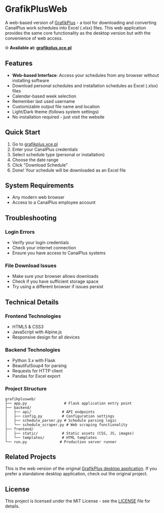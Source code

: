 # GrafikPlusWeb

A web-based version of [GrafikPlus](https://github.com/Szafranee/GrafikPlus) - a tool for downloading and converting CanalPlus work schedules into Excel (.xlsx) files. This web application provides the same core functionality as the desktop version but with the convenience of web access.

🌐 **Available at: [grafikplus.xce.pl](https://grafikplus.xce.pl)**


## Features

- **Web-based Interface**: Access your schedules from any browser without installing software
- Download personal schedules and installation schedules as Excel (.xlsx) files
- Calendar-based week selection
- Remember last used username
- Customizable output file name and location
- Light/Dark theme (follows system settings)
- No installation required - just visit the website

## Quick Start

1. Go to [grafikplus.xce.pl](https://grafikplus.xce.pl)
2. Enter your CanalPlus credentials
3. Select schedule type (personal or installation)
4. Choose the date range
5. Click "Download Schedule"
6. Done! Your schedule will be downloaded as an Excel file

## System Requirements

- Any modern web browser
- Access to a CanalPlus employee account

## Troubleshooting

### Login Errors
- Verify your login credentials
- Check your internet connection
- Ensure you have access to CanalPlus systems

### File Download Issues
- Make sure your browser allows downloads
- Check if you have sufficient storage space
- Try using a different browser if issues persist

## Technical Details

### Frontend Technologies
- HTML5 & CSS3
- JavaScript with Alpine.js
- Responsive design for all devices

### Backend Technologies
- Python 3.x with Flask
- BeautifulSoup4 for parsing
- Requests for HTTP client
- Pandas for Excel export

### Project Structure
```
grafikplusweb/
├── app.py                 # Flask application entry point
├── backend/
│   ├── api/              # API endpoints
│   ├── config.py         # Configuration settings
│   ├── schedule_parser.py # Schedule parsing logic
│   └── schedule_scraper.py # Web scraping functionality
├── frontend/
│   ├── static/           # Static assets (CSS, JS, images)
│   └── templates/        # HTML templates
└── run.py               # Production server runner
```

## Related Projects

This is the web version of the original [GrafikPlus desktop application](https://github.com/Szafranee/GrafikPlus). If you prefer a standalone desktop application, check out the original project.

## License

This project is licensed under the MIT License - see the [LICENSE](LICENSE) file for details.
